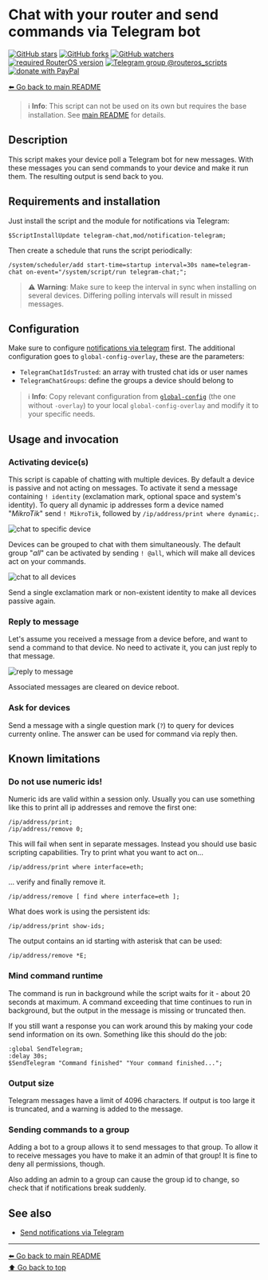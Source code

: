 Chat with your router and send commands via Telegram bot
========================================================

[![GitHub stars](https://img.shields.io/github/stars/eworm-de/routeros-scripts?logo=GitHub&style=flat&color=red)](https://github.com/eworm-de/routeros-scripts/stargazers)
[![GitHub forks](https://img.shields.io/github/forks/eworm-de/routeros-scripts?logo=GitHub&style=flat&color=green)](https://github.com/eworm-de/routeros-scripts/network)
[![GitHub watchers](https://img.shields.io/github/watchers/eworm-de/routeros-scripts?logo=GitHub&style=flat&color=blue)](https://github.com/eworm-de/routeros-scripts/watchers)
[![required RouterOS version](https://img.shields.io/badge/RouterOS-7.14-yellow?style=flat)](https://mikrotik.com/download/changelogs/)
[![Telegram group @routeros_scripts](https://img.shields.io/badge/Telegram-%40routeros__scripts-%2326A5E4?logo=telegram&style=flat)](https://t.me/routeros_scripts)
[![donate with PayPal](https://img.shields.io/badge/Like_it%3F-Donate!-orange?logo=githubsponsors&logoColor=orange&style=flat)](https://www.paypal.com/cgi-bin/webscr?cmd=_s-xclick&hosted_button_id=A4ZXBD6YS2W8J)

[⬅️ Go back to main README](../README.md)

> ℹ️ **Info**: This script can not be used on its own but requires the base
> installation. See [main README](../README.md) for details.

Description
-----------

This script makes your device poll a Telegram bot for new messages. With
these messages you can send commands to your device and make it run them.
The resulting output is send back to you.

Requirements and installation
-----------------------------

Just install the script and the module for notifications via Telegram:

    $ScriptInstallUpdate telegram-chat,mod/notification-telegram;

Then create a schedule that runs the script periodically:

    /system/scheduler/add start-time=startup interval=30s name=telegram-chat on-event="/system/script/run telegram-chat;";

> ⚠️ **Warning**: Make sure to keep the interval in sync when installing
> on several devices. Differing polling intervals will result in missed
> messages.

Configuration
-------------

Make sure to configure
[notifications via telegram](mod/notification-telegram.md) first. The
additional configuration goes to `global-config-overlay`, these are the
parameters:

* `TelegramChatIdsTrusted`: an array with trusted chat ids or user names
* `TelegramChatGroups`: define the groups a device should belong to

> ℹ️ **Info**: Copy relevant configuration from
> [`global-config`](../global-config.rsc) (the one without `-overlay`) to
> your local `global-config-overlay` and modify it to your specific needs.

Usage and invocation
--------------------

### Activating device(s)

This script is capable of chatting with multiple devices. By default a
device is passive and not acting on messages. To activate it send a message
containing `! identity` (exclamation mark, optional space and system's
identity). To query all dynamic ip addresses form a device named "*MikroTik*"
send `! MikroTik`, followed by `/ip/address/print where dynamic;`.

![chat to specific device](telegram-chat.d/01-chat-specific.avif)

Devices can be grouped to chat with them simultaneously. The default group
"*all*" can be activated by sending `! @all`, which will make all devices
act on your commands.

![chat to all devices](telegram-chat.d/02-chat-all.avif)

Send a single exclamation mark or non-existent identity to make all
devices passive again.

### Reply to message

Let's assume you received a message from a device before, and want to send
a command to that device. No need to activate it, you can just reply to
that message.

![reply to message](telegram-chat.d/03-reply.avif)

Associated messages are cleared on device reboot.

### Ask for devices

Send a message with a single question mark (`?`) to query for devices
currenty online. The answer can be used for command via reply then.

Known limitations
-----------------

### Do not use numeric ids!

Numeric ids are valid within a session only. Usually you can use something
like this to print all ip addresses and remove the first one:

    /ip/address/print;
    /ip/address/remove 0;

This will fail when sent in separate messages. Instead you should use basic
scripting capabilities. Try to print what you want to act on...

    /ip/address/print where interface=eth;

... verify and finally remove it.

    /ip/address/remove [ find where interface=eth ];

What does work is using the persistent ids:

    /ip/address/print show-ids;

The output contains an id starting with asterisk that can be used:

    /ip/address/remove *E;

### Mind command runtime

The command is run in background while the script waits for it - about
20 seconds at maximum. A command exceeding that time continues to run in
background, but the output in the message is missing or truncated then.

If you still want a response you can work around this by making your code
send information on its own. Something like this should do the job:

    :global SendTelegram;
    :delay 30s;
    $SendTelegram "Command finished" "Your command finished...";

### Output size

Telegram messages have a limit of 4096 characters. If output is too large it
is truncated, and a warning is added to the message.

### Sending commands to a group

Adding a bot to a group allows it to send messages to that group. To allow
it to receive messages you have to make it an admin of that group! It is
fine to deny all permissions, though.

Also adding an admin to a group can cause the group id to change, so check
that if notifications break suddenly.

See also
--------

* [Send notifications via Telegram](mod/notification-telegram.md)

---
[⬅️ Go back to main README](../README.md)  
[⬆️ Go back to top](#top)
